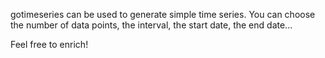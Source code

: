 gotimeseries can be used to generate simple time series.
You can choose the number of data points, the interval, the start date, the end date...

Feel free to enrich!
